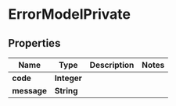 
# ErrorModelPrivate

## Properties
Name | Type | Description | Notes
------------ | ------------- | ------------- | -------------
**code** | **Integer** |  | 
**message** | **String** |  | 



